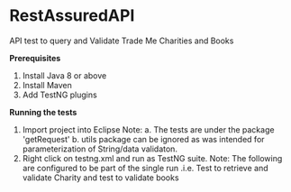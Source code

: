 # RestAssuredAPI
API test to query and Validate Trade Me Charities and Books

**Prerequisites**
1. Install Java 8 or above
2. Install Maven
3. Add TestNG plugins

**Running the tests**
1. Import project into Eclipse
   Note: a. The tests are under the package 'getRequest'
         b. utils package can be ignored as was intended for parameterization of String/data validaton.
3. Right click on testng.xml and run as TestNG suite.
        Note: The following are configured to be part of the single run .i.e. Test to retrieve and validate Charity and test to validate books
              <classes>
                  <class name="getRequest.TC02a_searchValidateCharityPosTest"/>
                  <class name="getRequest.TC02b_searchValidateCharityNegTest"/>   
                  <class name="getRequest.TC03a_ValidateQueryBookPass"/>
                  <class name="getRequest.TC03b_ValidateQueryBookFail"/>
              </classes>
